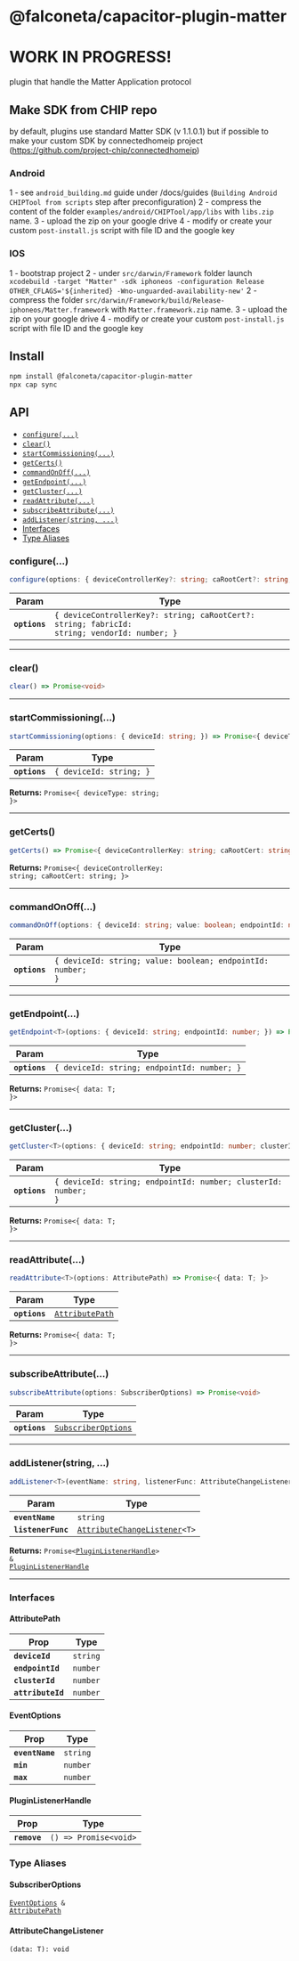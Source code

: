 # @falconeta/capacitor-plugin-matter

# WORK IN PROGRESS!

plugin that handle the Matter Application protocol
## Make SDK from CHIP repo
by default, plugins use standard Matter SDK (v 1.1.0.1) but if possible to make your custom SDK by connectedhomeip project (https://github.com/project-chip/connectedhomeip)

### Android

1 - see `android_building.md` guide under /docs/guides (`Building Android CHIPTool from scripts` step after preconfiguration)
2 - compress the content of the folder `examples/android/CHIPTool/app/libs` with `libs.zip` name.
3 - upload the zip on your google drive
4 - modify or create your custom `post-install.js` script with file ID and the google key

### IOS

1 - bootstrap project 
2 - under `src/darwin/Framework` folder launch `xcodebuild -target "Matter" -sdk iphoneos -configuration Release OTHER_CFLAGS='${inherited} -Wno-unguarded-availability-new'`
2 - compress the folder `src/darwin/Framework/build/Release-iphoneos/Matter.framework` with `Matter.framework.zip` name.
3 - upload the zip on your google drive
4 - modify or create your custom `post-install.js` script with file ID and the google key


## Install

```bash
npm install @falconeta/capacitor-plugin-matter
npx cap sync
```

## API

<docgen-index>

* [`configure(...)`](#configure)
* [`clear()`](#clear)
* [`startCommissioning(...)`](#startcommissioning)
* [`getCerts()`](#getcerts)
* [`commandOnOff(...)`](#commandonoff)
* [`getEndpoint(...)`](#getendpoint)
* [`getCluster(...)`](#getcluster)
* [`readAttribute(...)`](#readattribute)
* [`subscribeAttribute(...)`](#subscribeattribute)
* [`addListener(string, ...)`](#addlistenerstring)
* [Interfaces](#interfaces)
* [Type Aliases](#type-aliases)

</docgen-index>

<docgen-api>
<!--Update the source file JSDoc comments and rerun docgen to update the docs below-->

### configure(...)

```typescript
configure(options: { deviceControllerKey?: string; caRootCert?: string; fabricId: string; vendorId: number; }) => Promise<void>
```

| Param         | Type                                                                                                    |
| ------------- | ------------------------------------------------------------------------------------------------------- |
| **`options`** | <code>{ deviceControllerKey?: string; caRootCert?: string; fabricId: string; vendorId: number; }</code> |

--------------------


### clear()

```typescript
clear() => Promise<void>
```

--------------------


### startCommissioning(...)

```typescript
startCommissioning(options: { deviceId: string; }) => Promise<{ deviceType: string; }>
```

| Param         | Type                               |
| ------------- | ---------------------------------- |
| **`options`** | <code>{ deviceId: string; }</code> |

**Returns:** <code>Promise&lt;{ deviceType: string; }&gt;</code>

--------------------


### getCerts()

```typescript
getCerts() => Promise<{ deviceControllerKey: string; caRootCert: string; }>
```

**Returns:** <code>Promise&lt;{ deviceControllerKey: string; caRootCert: string; }&gt;</code>

--------------------


### commandOnOff(...)

```typescript
commandOnOff(options: { deviceId: string; value: boolean; endpointId: number; }) => Promise<void>
```

| Param         | Type                                                                   |
| ------------- | ---------------------------------------------------------------------- |
| **`options`** | <code>{ deviceId: string; value: boolean; endpointId: number; }</code> |

--------------------


### getEndpoint(...)

```typescript
getEndpoint<T>(options: { deviceId: string; endpointId: number; }) => Promise<{ data: T; }>
```

| Param         | Type                                                   |
| ------------- | ------------------------------------------------------ |
| **`options`** | <code>{ deviceId: string; endpointId: number; }</code> |

**Returns:** <code>Promise&lt;{ data: T; }&gt;</code>

--------------------


### getCluster(...)

```typescript
getCluster<T>(options: { deviceId: string; endpointId: number; clusterId: number; }) => Promise<{ data: T; }>
```

| Param         | Type                                                                      |
| ------------- | ------------------------------------------------------------------------- |
| **`options`** | <code>{ deviceId: string; endpointId: number; clusterId: number; }</code> |

**Returns:** <code>Promise&lt;{ data: T; }&gt;</code>

--------------------


### readAttribute(...)

```typescript
readAttribute<T>(options: AttributePath) => Promise<{ data: T; }>
```

| Param         | Type                                                    |
| ------------- | ------------------------------------------------------- |
| **`options`** | <code><a href="#attributepath">AttributePath</a></code> |

**Returns:** <code>Promise&lt;{ data: T; }&gt;</code>

--------------------


### subscribeAttribute(...)

```typescript
subscribeAttribute(options: SubscriberOptions) => Promise<void>
```

| Param         | Type                                                            |
| ------------- | --------------------------------------------------------------- |
| **`options`** | <code><a href="#subscriberoptions">SubscriberOptions</a></code> |

--------------------


### addListener(string, ...)

```typescript
addListener<T>(eventName: string, listenerFunc: AttributeChangeListener<T>) => Promise<PluginListenerHandle> & PluginListenerHandle
```

| Param              | Type                                                                                 |
| ------------------ | ------------------------------------------------------------------------------------ |
| **`eventName`**    | <code>string</code>                                                                  |
| **`listenerFunc`** | <code><a href="#attributechangelistener">AttributeChangeListener</a>&lt;T&gt;</code> |

**Returns:** <code>Promise&lt;<a href="#pluginlistenerhandle">PluginListenerHandle</a>&gt; & <a href="#pluginlistenerhandle">PluginListenerHandle</a></code>

--------------------


### Interfaces


#### AttributePath

| Prop              | Type                |
| ----------------- | ------------------- |
| **`deviceId`**    | <code>string</code> |
| **`endpointId`**  | <code>number</code> |
| **`clusterId`**   | <code>number</code> |
| **`attributeId`** | <code>number</code> |


#### EventOptions

| Prop            | Type                |
| --------------- | ------------------- |
| **`eventName`** | <code>string</code> |
| **`min`**       | <code>number</code> |
| **`max`**       | <code>number</code> |


#### PluginListenerHandle

| Prop         | Type                                      |
| ------------ | ----------------------------------------- |
| **`remove`** | <code>() =&gt; Promise&lt;void&gt;</code> |


### Type Aliases


#### SubscriberOptions

<code><a href="#eventoptions">EventOptions</a> & <a href="#attributepath">AttributePath</a></code>


#### AttributeChangeListener

<code>(data: T): void</code>

</docgen-api>
